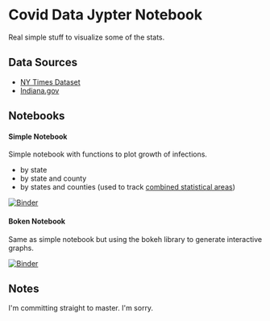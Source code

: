 # Covid Data Jypter Notebook

Real simple stuff to visualize some of the stats.

## Data Sources

- [NY Times Dataset](https://github.com/nytimes/covid-19-data)
- [Indiana.gov](https://isdh.maps.arcgis.com/apps/opsdashboard/index.html#/255e4039e3dd4d8780d8da7b9b599d70)

## Notebooks

#### Simple Notebook

Simple notebook with functions to plot growth of infections.

- by state
- by state and county
- by states and counties (used to track [combined statistical areas](https://en.wikipedia.org/wiki/Combined_Statistical_Area))

[![Binder](https://mybinder.org/badge_logo.svg)](https://mybinder.org/v2/gh/fidiego/covid-nb/master?filepath=SimpleNotebook.ipynb)

#### Boken Notebook

Same as simple notebook but using the bokeh library to generate interactive graphs.

[![Binder](https://mybinder.org/badge_logo.svg)](https://mybinder.org/v2/gh/fidiego/covid-nb/master?filepath=Bokeh.ipynb)

## Notes

I'm committing straight to master. I'm sorry.
